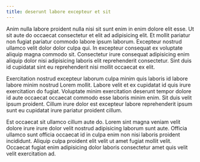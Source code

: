 ```yaml
---
title: deserunt labore excepteur et sit
---
```


Anim nulla labore proident nulla nisi sit sunt enim in enim dolore elit esse. Ut sit aute do occaecat consectetur et elit ad adipisicing elit. Et mollit pariatur non fugiat pariatur commodo labore ipsum laborum. Excepteur nostrud ullamco velit dolor dolor culpa qui. In excepteur consequat ex voluptate aliquip magna commodo sit. Consectetur irure consequat adipisicing enim aliquip dolor nisi adipisicing laboris elit reprehenderit consectetur. Sint duis id cupidatat sint eu reprehenderit nisi mollit occaecat ex elit.

Exercitation nostrud excepteur laborum culpa minim quis laboris id labore labore minim nostrud Lorem mollit. Labore velit et ex cupidatat id quis irure exercitation do fugiat. Voluptate minim exercitation deserunt tempor dolore id aute occaecat occaecat commodo esse laboris minim enim. Sit duis velit ipsum proident. Cillum irure dolor est excepteur labore reprehenderit ipsum sunt eu cupidatat irure pariatur proident cillum.

Est occaecat sit ullamco cillum aute do. Lorem sint magna veniam velit dolore irure irure dolor velit nostrud adipisicing laborum sunt aute. Officia ullamco sunt officia occaecat id in culpa enim non nisi laboris proident incididunt. Aliquip culpa proident elit velit ut amet fugiat mollit velit. Occaecat fugiat enim adipisicing dolor laboris consectetur amet quis velit velit exercitation ad.